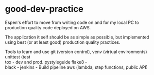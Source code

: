 # good-dev-practice
Espen's effort to move from writing code on and for my local PC to production quality code deployed on AWS.

The application it self should be as simple as possible, but implemented using best (or at least good) production quality practices.

Tools to learn and use
git (version control),
venv (virtual environments)
unittest (test  
tox - 
dev and prod.
pystyleguide
flake8 -  
black - 
jenkins - Build pipeline 
aws (lambda, step functions, public API)

